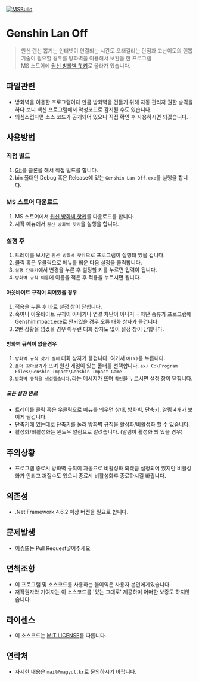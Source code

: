 [![MSBuild](https://github.com/MaGyul/Genshin-Lan-Off/actions/workflows/msbuild.yml/badge.svg)](https://github.com/MaGyul/Genshin-Lan-Off/actions/workflows/msbuild.yml)

# Genshin Lan Off
> 원신 랜선 뽑기는 인터넷이 연결되는 시간도 오래걸리는 단점과 고난이도의 랜뽑 기술이 필요할 경우를 방화벽을 이용해서 보완을 한 프로그램<br>
> MS 스토어에 [원신 방화벽 핫키](https://www.microsoft.com/store/apps/9N0MSQV2FT5C)로 올라가 있습니다.


## 파일관련
- 방화벽을 이용한 프로그램이다 만큼 방화벽을 건들기 위해 자동 관리자 권한 승격을 하다 보니 백신 프로그램에서 악성코드로 감지될 수도 있습니다.
- 의심스럽다면 소스 코드가 공개되어 있으니 직접 확인 후 사용하시면 되겠습니다.


## 사용방법
### 직접 빌드
1. [Git](https://github.com/MaGyul/Genshin-Lan-Off.git)를 클론을 해서 직접 빌드를 합니다.
2. bin 폴더안 Debug 혹은 Release에 있는 `Genshin Lan Off.exe`를 실행을 합니다.
### MS 스토어 다운르드
1. MS 스토어에서 [원신 방화벽 핫키](https://www.microsoft.com/store/apps/9N0MSQV2FT5C)를 다운로드를 합니다.
2. 시작 메뉴에서 `원신 방화벽 핫키`을 실행을 합니다.
### 실행 후
1. 트레이를 보시면 `원신 방화벽 핫키`으로 프로그램이 실행돼 있을 겁니다.
2. 클릭 혹은 우클릭으로 메뉴를 띄운 다음 설정을 클릭합니다.
3. `실행 단축키`에서 변경을 누른 후 설정할 키를 누르면 입력이 됩니다.
4. `방화벽 규칙 이름`에 이름을 적은 후 적용을 누르시면 됩니다.
#### 아웃바이트 규칙이 되어있을 경우
1. 적용을 누른 후 바로 설정 창이 닫힙니다.
2. 혹여나 아웃바이트 규칙이 아니거나 연결 차단이 아니거나 차단 종류가 프로그램에 GenshinImpact.exe로 안되있을 경우 오류 대화 상자가 뜰겁니다.
3. 2번 상황을 넘겼을 경우 아무런 대화 상자도 없이 설정 창이 닫힙니다.
#### 방화벽 규칙이 없을경우
1. `방화벽 규칙 찾기 실패` 대화 상자가 뜰겁니다. 여기서 `예(Y)`를 누릅니다.
2. `폴더 찾아보기`가 뜨며 원신 게임이 있는 폴더를 선택합니다. `ex) C:\Program Files\Genshin Impact\Genshin Impact Game`
3. `방화벽 규칙을 생성했습니다.`라는 메시지가 뜨며 `확인`을 누르시면 설정 창이 닫힙니다.
##### 모든 설정 완료
- 트레이를 클릭 혹은 우클릭으로 메뉴를 띄우면 상태, 방화벽, 단축키, 알림 4개가 보이게 될겁니다.
- 단축키에 있는데로 단축키를 눌러 방화벽 규칙을 활성화/비활성화 할 수 있습니다.
- 활성화/비활성화는 윈도우 알림으로 알려줍니다. (알림이 활성화 되 있을 경우)


## 주의상황
- 프로그램 종료시 방화벽 규칙이 자동으로 비활성화 되겠금 설정되어 있지만 비활성화가 안되고 꺼질수도 있으니 종료시 비활성화후 종료하시길 바랍니다.


## 의존성
- .Net Framework 4.6.2 이상 버전을 필요로 합니다.


## 문제발생
- [이슈](https://github.com/MaGyul/Genshin-Lan-Off/issues)또는 Pull Request넣어주세요


## 면책조항
- 이 프로그램 및 소스코드를 사용하는 불이익은 사용자 본인에게있습니다.  
- 저작권자와 기여자는 이 소스코드를 '있는 그대로' 제공하며 어떠한 보증도 하지않습니다.


## 라이센스
- 이 소스코드는 [MIT LICENSE](LICENSE)를 따릅니다.


## 연락처
- 자세한 내용은 `mail@magyul.kr`로 문의하시기 바랍니다.
